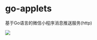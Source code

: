 # go-applets
基于Go语言的微信小程序消息推送服务(http)

![](https://res.wx.qq.com/wxdoc/dist/assets/img/demo.ef5c5bef.jpg)
